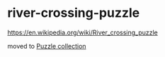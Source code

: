 # river-crossing-puzzle
https://en.wikipedia.org/wiki/River_crossing_puzzle

moved to [Puzzle collection](https://github.com/wizzup/puzzles)
